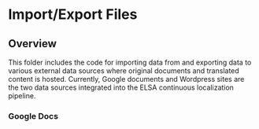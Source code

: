 # Import/Export Files

## Overview

This folder includes the code for importing data from and exporting data to various external data sources where original documents and translated content is hosted. Currently, Google documents and Wordpress sites are the two data sources integrated into the ELSA continuous localization pipeline.

### Google Docs

